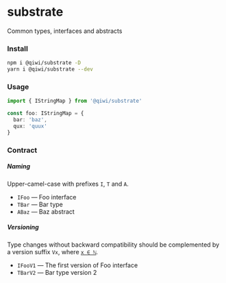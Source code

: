 # substrate
Common types, interfaces and abstracts

### Install
```bash
npm i @qiwi/substrate -D
yarn i @qiwi/substrate --dev
```

### Usage
```typescript
import { IStringMap } from '@qiwi/substrate'

const foo: IStringMap = {
  bar: 'baz',
  qux: 'quux'
} 
```

### Contract
##### Naming
Upper-camel-case with prefixes `I`, `T` and `A`.
* `IFoo` — Foo interface 
* `TBar` — Bar type
* `ABaz` — Baz abstract

##### Versioning
Type changes without backward compatibility should be complemented by a version suffix `Vx`, where [`x ∈ ℕ`](https://en.wikipedia.org/wiki/Natural_number).
* `IFooV1` — The first version of Foo interface
* `TBarV2` — Bar type version 2
